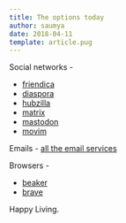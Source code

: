 ```yaml
---
title: The options today
author: saumya
date: 2018-04-11
template: article.pug
---
```


Social networks -      
 
 - [friendica][3]
 - [diaspora][4]
 - [hubzilla][5]
 - [matrix][6]
 - [mastodon][1]
 - [movim][2]          

Emails - [all the email services][7]               

Browsers -     

 - [beaker][9]
 - [brave][8]




Happy Living.












[1]: https://joinmastodon.org/
[2]: https://movim.eu/
[3]: https://friendi.ca/
[4]: https://diasporafoundation.org/
[5]: https://project.hubzilla.org/page/hubzilla/hubzilla-project
[6]: https://matrix.org/blog/home/

[7]: https://www.prxbx.com/email/

[8]: https://brave.com/
[9]: https://beakerbrowser.com/










